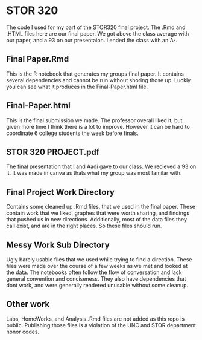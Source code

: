 # STOR 320
The code I used for my part of the STOR320 final project. The .Rmd and .HTML files here are our final paper. We got above the class average with our paper, and a 93 on our presentaion. I ended the class with an A-.

## Final Paper.Rmd
This is the R notebook that generates my groups final paper. It contains several dependencies and cannot be run without shoring those up. Luckly you can see what it produces in the Final-Paper.html file.

## Final-Paper.html
This is the final submission we made. The professor overall liked it, but given more time I think there is a lot to improve. However it can be hard to coordinate 6 college students the week before finals.

## STOR 320 PROJECT.pdf
The final presentation that I and Aadi gave to our class. We recieved a 93 on it. It was made in canva as thats what my group was most familar with.

## Final Project Work Directory
Contains some cleaned up .Rmd files, that we used in the final paper. These contain work that we liked, graphes that were worth sharing, and findings that pushed us in new directions. Additionally, most of the data files they call exist, and are in the right places. So these files should run.

## Messy Work Sub Directory
Ugly barely usable files that we used while trying to find a direction. These files were made over the course of a few weeks as we met and looked at the data. The notebooks often follow the flow of conversation and lack general convention and conciseness. They also have dependencies that dont work, and were generally rendered unusable without some cleanup.

## Other work
Labs, HomeWorks, and Analysis .Rmd files are not added as this repo is public. Publishing those files is a violation of the UNC and STOR department honor codes.
